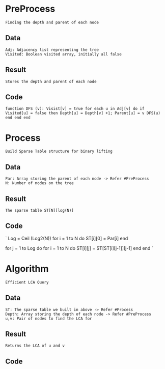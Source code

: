 # PreProcess
    Finding the depth and parent of each node
## Data
    Adj: Adjacency list representing the tree
    Visited: Boolean visited array, initially all false
## Result
    Stores the depth and parent of each node
## Code
`
function DFS (v):
    Visist[v] = true
    for each u in Adj[v] do
        if Visited[u] = false then
            Depth[u] = Depth[v] +1;
            Parent[u] = v
            DFS(u)
        end
    end
end
`
# Process
    Build Sparse Table structure for binary lifting
## Data
    Par: Array storing the parent of each node -> Refer #PreProcess
    N: Number of nodes on the tree
## Result
    The sparse table ST[N][log(N)]
## Code
`
Log = Ceil (Log2(N))
for i = 1 to N do
    ST[i][0] = Par[i]
end

for j = 1 to Log do
    for i = 1 to N do
        ST[i][j] = ST[ST[i][j-1]][j-1]
    end
end
`

# Algorithm
    Efficient LCA Query
## Data
    ST: The sparse table we built in above -> Refer #Process
    Depth: Array storing the depth of each node -> Refer #PreProcess
    u,v: Pair of nodes to find the LCA for
## Result
    Returns the LCA of u and v

## Code